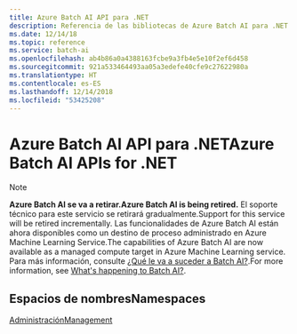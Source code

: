 ```yaml
---
title: Azure Batch AI API para .NET
description: Referencia de las bibliotecas de Azure Batch AI para .NET
ms.date: 12/14/18
ms.topic: reference
ms.service: batch-ai
ms.openlocfilehash: ab4b86a0a4388163fcbe9a3fb4e5e10f2ef6d458
ms.sourcegitcommit: 921a533464493aa05a3edefe40cfe9c27622980a
ms.translationtype: HT
ms.contentlocale: es-ES
ms.lasthandoff: 12/14/2018
ms.locfileid: "53425208"
---
```

# <a name="azure-batch-ai-apis-for-net"></a><span data-ttu-id="fcd61-103">Azure Batch AI API para .NET</span><span class="sxs-lookup"><span data-stu-id="fcd61-103">Azure Batch AI APIs for .NET</span></span>

>[!Note]
><span data-ttu-id="fcd61-104">**Azure Batch AI se va a retirar.**</span><span class="sxs-lookup"><span data-stu-id="fcd61-104">**Azure Batch AI is being retired.**</span></span> <span data-ttu-id="fcd61-105">El soporte técnico para este servicio se retirará gradualmente.</span><span class="sxs-lookup"><span data-stu-id="fcd61-105">Support for this service will be retired incrementally.</span></span> <span data-ttu-id="fcd61-106">Las funcionalidades de Azure Batch AI están ahora disponibles como un destino de proceso administrado en Azure Machine Learning Service.</span><span class="sxs-lookup"><span data-stu-id="fcd61-106">The capabilities of Azure Batch AI are now available as a managed compute target in Azure Machine Learning service.</span></span> <span data-ttu-id="fcd61-107">Para más información, consulte [¿Qué le va a suceder a Batch AI?](https://aka.ms/batchai-retirement).</span><span class="sxs-lookup"><span data-stu-id="fcd61-107">For more information, see [What's happening to Batch AI?](https://aka.ms/batchai-retirement).</span></span>

## <a name="namespaces"></a><span data-ttu-id="fcd61-108">Espacios de nombres</span><span class="sxs-lookup"><span data-stu-id="fcd61-108">Namespaces</span></span>

[<span data-ttu-id="fcd61-109">Administración</span><span class="sxs-lookup"><span data-stu-id="fcd61-109">Management</span></span>](/dotnet/api/overview/azure/batchai/management)
